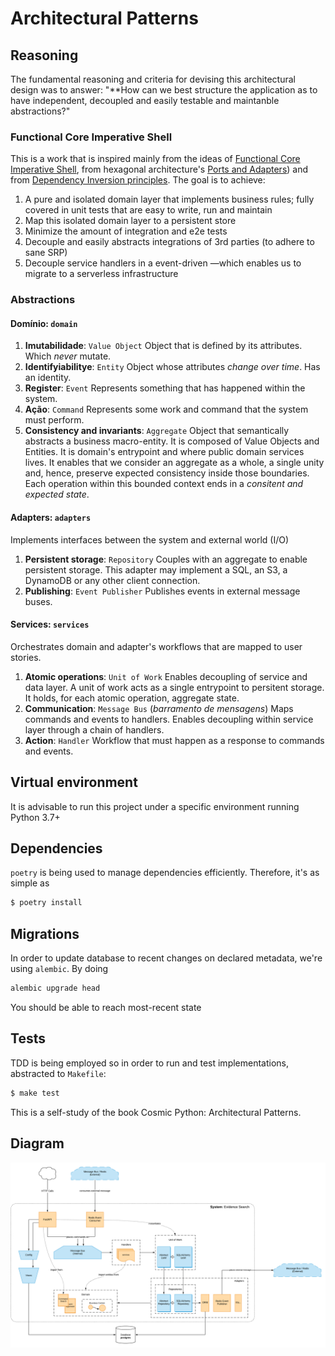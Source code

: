 # Architectural Patterns

## Reasoning

The fundamental reasoning and criteria for devising this architectural design was to answer: "**How can we best structure the application as to have independent, decoupled and easily testable and maintanble abstractions?"

### Functional Core Imperative Shell

This is a work that is inspired mainly from the ideas of [Functional Core Imperative Shell](https://www.destroyallsoftware.com/screencasts/catalog/functional-core-imperative-shell), from hexagonal architecture's [Ports and Adapters](https://matthiasnoback.nl/2017/08/layers-ports-and-adapters-part-3-ports-and-adapters/)) and from [Dependency Inversion principles](https://en.wikipedia.org/wiki/Dependency_inversion_principle). The goal is to achieve:

1. A pure and isolated domain layer that implements business rules; fully covered in unit tests that are easy to write, run and maintain
2. Map this isolated domain layer to a persistent store
3. Minimize the amount of integration and e2e tests
4. Decouple and easily abstracts integrations of 3rd parties (to adhere to sane SRP)
5. Decouple service handlers in a event-driven —which enables us to migrate to a serverless infrastructure

### Abstractions

#### Domínio: `domain`

1. **Imutabilidade**: `Value Object`
Object that is defined by its attributes. Which *never* mutate.
2. **Identifyiabilitye**: `Entity`
Object whose attributes *change over time*. Has an identity.
3. **Register**: `Event`
Represents something that has happened within the system.
4. **Ação**: `Command`
Represents some work and command that the system must perform.
5. **Consistency and invariants**: `Aggregate`
Object that semantically abstracts a business macro-entity. It is composed of Value Objects and Entities. It is domain's entrypoint and where public domain services lives. It enables that we consider an aggregate as a whole, a single unity and, hence, preserve expected consistency inside those boundaries. Each operation within this bounded context ends in a *consitent and expected state*.

#### Adapters: `adapters`

Implements interfaces between the system and external world (I/O)

1. **Persistent storage**: `Repository`
Couples with an aggregate to enable persistent storage. This adapter may implement a SQL, an S3, a DynamoDB or any other client connection.
2. **Publishing**: `Event Publisher`
Publishes events in external message buses.

#### Services: `services`

Orchestrates domain and adapter's workflows that are mapped to user stories.

1. **Atomic operations**: `Unit of Work`
Enables decoupling of service and data layer. A unit of work acts as a single entrypoint to persitent storage. It holds, for each atomic operation, aggregate state.
2. **Communication**: `Message Bus` (*barramento de mensagens*)
Maps commands and events to handlers. Enables decoupling within service layer through a chain of handlers.
3. **Action**: `Handler`
Workflow that must happen as a response to commands and events.


## Virtual environment

It is advisable to run this project under a specific environment running Python 3.7+

## Dependencies

`poetry` is being used to manage dependencies efficiently. Therefore, it's as simple as

```bash
$ poetry install
```

## Migrations

In order to update database to recent changes on declared metadata, we're using `alembic`. By doing

```bash
alembic upgrade head
```

You should be able to reach most-recent state


## Tests

TDD is being employed so in order to run and test implementations, abstracted to `Makefile`:

```bash
$ make test
```

This is a self-study of the book Cosmic Python: Architectural Patterns.


## Diagram

![Architecture Design](img/design.png)
